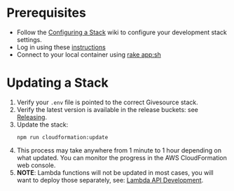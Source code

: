 # Prerequisites
* Follow the [Configuring a Stack](configuring-a-stack.md) wiki to configure your development stack settings.
* Log in using these [instructions](aws-account.md#aws-command-line)
* Connect to your local container using [rake app:sh](local-environment.md)

# Updating a Stack
1. Verify your `.env` file is pointed to the correct Givesource stack.
2. Verify the latest version is available in the release buckets: see [Releasing](releasing.md).
3. Update the stack:
	```
	npm run cloudformation:update
	```
4. This process may take anywhere from 1 minute to 1 hour depending on what updated. You can monitor the progress in the AWS CloudFormation web console.
5. **NOTE**: Lambda functions will not be updated in most cases, you will want to deploy those separately, see: [Lambda API Development](development.md#lambda-api-development).
